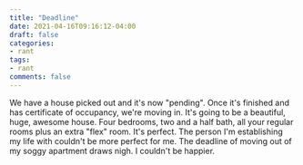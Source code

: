 ```yaml
---
title: "Deadline"
date: 2021-04-16T09:16:12-04:00
draft: false
categories:
- rant
tags:
- rant
comments: false
---
```


We have a house picked out and it's now "pending". Once it's finished and has certificate of occupancy, we're moving in. It's going to be a beautiful, huge, awesome house. Four bedrooms, two and a half bath, all your regular rooms plus an extra "flex" room. It's perfect. The person I'm establishing my life with couldn't be more perfect for me. The deadline of moving out of my soggy apartment draws nigh. I couldn't be happier.
